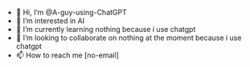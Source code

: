 - 👋 Hi, I’m @A-guy-using-ChatGPT
- 👀 I’m interested in AI
- 🌱 I’m currently learning nothing because i use chatgpt
- 💞️ I’m looking to collaborate on nothing at the moment because i use chatgpt
- 📫 How to reach me [no-email]
